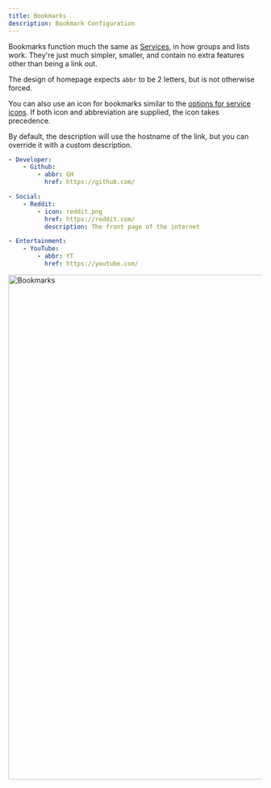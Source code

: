 ```yaml
---
title: Bookmarks
description: Bookmark Configuration
---
```


Bookmarks function much the same as [Services](services.md), in how groups and lists work. They're just much simpler, smaller, and contain no extra features other than being a link out.

The design of homepage expects `abbr` to be 2 letters, but is not otherwise forced.

You can also use an icon for bookmarks similar to the [options for service icons](services.md#icons). If both icon and abbreviation are supplied, the icon takes precedence.

By default, the description will use the hostname of the link, but you can override it with a custom description.

```yaml
- Developer:
    - Github:
        - abbr: GH
          href: https://github.com/

- Social:
    - Reddit:
        - icon: reddit.png
          href: https://reddit.com/
          description: The front page of the internet

- Entertainment:
    - YouTube:
        - abbr: YT
          href: https://youtube.com/
```

<img width="1000" alt="Bookmarks" src="https://user-images.githubusercontent.com/19408/269307009-d7e45885-230f-4e07-b421-9822017ae878.png">
